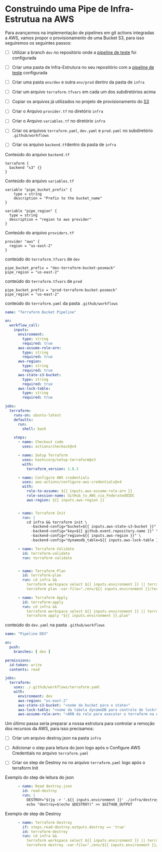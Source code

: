 Construindo uma Pipe de Infra-Estrutua na AWS
==============================================

Para avançarmos na implementação de pipelines em git actions integradas a AWS, vamos propor o provisionamento de uma Bucket S3, para isso seguiremos os seguintes passos:

- [ ] Utilizar a branch `dev` no repositório onde a [pipeline de teste](03-Pipe-Github-AWS.md) foi configurada
- [ ] Criar uma pasta de Infra-Estrutura no seu repositório com a [pipeline de teste](03-Pipe-Github-AWS.md) configurada
- [ ] Criar uma pasta `env/dev` e outra `env/prod` dentro da pasta de `infra`
- [ ] Criar um arquivo `terraform.tfvars` em cada um dos subdiretórios acima
- [ ] Copiar os arquivos já utilizados no projeto de provisionamento do [S3](../apendix/Terraform/examples/s3/)
- [ ] Criar o Arquivo `provider.tf` no diretório `infra`
- [ ] Criar o Arquivo `variables.tf` no diretório `infra` 
- [ ] Criar os arquivos `terraform.yaml`, `dev.yaml` e `prod.yaml` no subdiretório `.github/workflows`
- [ ] Criar os arquivo `backend.tf`dentro da pasta de `infra`


Conteúdo do arquivo `backend.tf`
```hcl
terraform {
  backend "s3" {}
}
```

Conteúdo do arquivo `variables.tf`
```hcl
variable "pipe_bucket_prefix" {
    type = string
    description = "Prefix to the bucket_name"
}

variable "pipe_region" {
  type = string
  description = "region to aws provider"
}
```


Conteúdo do arquivo `providers.tf`
```hcl
provider "aws" {
  region = "us-east-2"
}
```

conteúdo do `terraform.tfvars` de `dev`
```hcl
pipe_bucket_prefix = "dev-terraform-bucket-posmack"
pipe_region = "us-east-2"
```

conteúdo do `terraform.tfvars` de `prod`
```hcl
pipe_bucket_prefix = "prod-terraform-bucket-posmack"
pipe_region = "us-east-2"
```


conteúdo do `terraform.yaml` da pasta `.github/workflows`

```yaml
name: "Terraform Bucket Pipeline"

on:
  workflow_call:
    inputs:
      environment:
        type: string
        required: true
      aws-assume-role-arn:
        type: string
        required: true
      aws-region:
        type: string
        required: true
      aws-state-s3-bucket:
        type: string
        required: true
      aws-lock-table:
        type: string
        required: true

jobs:
  terraform:
    runs-on: ubuntu-latest
    defaults:
      run:
        shell: bash

    steps:
      - name: Checkout code
        uses: actions/checkout@v4

      - name: Setup Terraform
        uses: hashicorp/setup-terraform@v3
        with:
          terraform_version: 1.8.3

      - name: Configure AWS credentials
        uses: aws-actions/configure-aws-credentials@v4
        with:
          role-to-assume: ${{ inputs.aws-assume-role-arn }}
          role-session-name: GitHub_to_AWS_via_FederatedOIDC
          aws-region: ${{ inputs.aws-region }}


      - name: Terraform Init
        run: |
          cd infra && terraform init \
            -backend-config="bucket=${{ inputs.aws-state-s3-bucket }}" \
            -backend-config="key=${{ github.event.repository.name }}" \
            -backend-config="region=${{ inputs.aws-region }}" \
            -backend-config="dynamodb_table=${{ inputs.aws-lock-table }}"

      - name: Terraform Validate
        id: terraform-validate
        run: terraform validate


      - name: Terraform Plan
        id: terraform-plan
        run: cd infra &&
          terraform workspace select ${{ inputs.environment }} || terraform workspace new ${{ inputs.environment }} &&
          terraform plan -var-file="./env/${{ inputs.environment }}/terraform.tfvars" -out="${{ inputs.environment }}.plan"

      - name: Terraform Apply
        id: terraform-apply
        run: cd infra &&
          terraform workspace select ${{ inputs.environment }} || terraform workspace new ${{ inputs.environment }} &&
          terraform apply "${{ inputs.environment }}.plan"
```

conteúdo do `dev.yaml` na pasta `.github/workflows`
```yaml
name: "Pipeline DEV"

on:
  push:
    branches: [ dev ]

permissions:
  id-token: write
  contents: read

jobs:
  terraform:
    uses: ./.github/workflows/terraform.yaml
    with:
      environment: dev
      aws-region: "us-east-2"
      aws-state-s3-bucket: "<nome da bucket para o state>"
      aws-lock-table: "<nome da tabela dynamoDB para controle de lock>"
      aws-assume-role-arn: "<ARN da role para executar o terraform na AWS>"
```

Um último passa seria preparar a nossa estrutura para controlar a remoção dos recursos da AWS, para isso precisamos:

- [ ] Criar um arquivo destroy.json na pasta `infra`
- [ ] Adicionar o step para leitura do json logo após o Configure AWS Credentials no arquivo `terraform.yaml`
- [ ] Criar oo step de Destroy no no arquivo `terraform.yaml` logo após o terraform Init


Exemplo do step de leitura do json
```yaml
      - name: Read destroy.json
        id: read-destroy
        run: |
          DESTROY="$(jq -r '.${{ inputs.environment }}' ./infra/destroy.json)"
          echo "destroy=$(echo $DESTROY)" >> $GITHUB_OUTPUT

```

Exemplo de step de Destroy
```yaml
      - name: Terraform Destroy
        if: steps.read-destroy.outputs.destroy == 'true'
        id: terraform-destroy
        run: cd infra &&
          terraform workspace select ${{ inputs.environment }} || terraform workspace new ${{ inputs.environment }} &&
          terraform destroy -var-file="./env/${{ inputs.environment }}/terraform.tfvars" -auto-approve

```